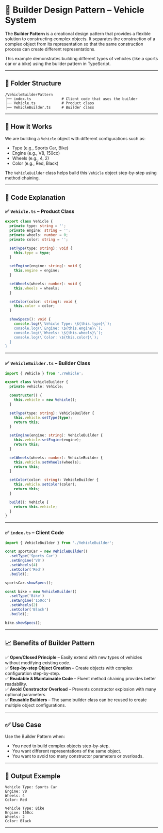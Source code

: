 # 🚗 Builder Design Pattern – Vehicle System

The **Builder Pattern** is a creational design pattern that provides a flexible solution to constructing complex objects. It separates the construction of a complex object from its representation so that the same construction process can create different representations.

This example demonstrates building different types of vehicles (like a sports car or a bike) using the builder pattern in TypeScript.

---

## 📁 Folder Structure

```
/VehicleBuilderPattern
│── index.ts              # Client code that uses the builder
│── Vehicle.ts            # Product class
│── VehicleBuilder.ts     # Builder class
```

---

## 🔧 How it Works

We are building a `Vehicle` object with different configurations such as:
- Type (e.g., Sports Car, Bike)
- Engine (e.g., V8, 150cc)
- Wheels (e.g., 4, 2)
- Color (e.g., Red, Black)

The `VehicleBuilder` class helps build this `Vehicle` object step-by-step using method chaining.

---

## 🧱 Code Explanation

### ✅ `Vehicle.ts` – Product Class

```ts
export class Vehicle {
  private type: string = '';
  private engine: string = '';
  private wheels: number = 0;
  private color: string = '';

  setType(type: string): void {
    this.type = type;
  }

  setEngine(engine: string): void {
    this.engine = engine;
  }

  setWheels(wheels: number): void {
    this.wheels = wheels;
  }

  setColor(color: string): void {
    this.color = color;
  }

  showSpecs(): void {
    console.log(\`Vehicle Type: \${this.type}\`);
    console.log(\`Engine: \${this.engine}\`);
    console.log(\`Wheels: \${this.wheels}\`);
    console.log(\`Color: \${this.color}\`);
  }
}
```

---

### ✅ `VehicleBuilder.ts` – Builder Class

```ts
import { Vehicle } from './Vehicle';

export class VehicleBuilder {
  private vehicle: Vehicle;

  constructor() {
    this.vehicle = new Vehicle();
  }

  setType(type: string): VehicleBuilder {
    this.vehicle.setType(type);
    return this;
  }

  setEngine(engine: string): VehicleBuilder {
    this.vehicle.setEngine(engine);
    return this;
  }

  setWheels(wheels: number): VehicleBuilder {
    this.vehicle.setWheels(wheels);
    return this;
  }

  setColor(color: string): VehicleBuilder {
    this.vehicle.setColor(color);
    return this;
  }

  build(): Vehicle {
    return this.vehicle;
  }
}
```

---

### ✅ `index.ts` – Client Code

```ts
import { VehicleBuilder } from './VehicleBuilder';

const sportsCar = new VehicleBuilder()
  .setType('Sports Car')
  .setEngine('V8')
  .setWheels(4)
  .setColor('Red')
  .build();

sportsCar.showSpecs();

const bike = new VehicleBuilder()
  .setType('Bike')
  .setEngine('150cc')
  .setWheels(2)
  .setColor('Black')
  .build();

bike.showSpecs();
```

---

## 📈 Benefits of Builder Pattern

✅ **Open/Closed Principle** – Easily extend with new types of vehicles without modifying existing code.  
✅ **Step-by-step Object Creation** – Create objects with complex configuration step-by-step.  
✅ **Readable & Maintainable Code** – Fluent method chaining provides better readability.  
✅ **Avoid Constructor Overload** – Prevents constructor explosion with many optional parameters.  
✅ **Reusable Builders** – The same builder class can be reused to create multiple object configurations.

---

## ✅ Use Case

Use the Builder Pattern when:
- You need to build complex objects step-by-step.
- You want different representations of the same object.
- You want to avoid too many constructor parameters or overloads.

---

## 🧪 Output Example

```
Vehicle Type: Sports Car
Engine: V8
Wheels: 4
Color: Red

Vehicle Type: Bike
Engine: 150cc
Wheels: 2
Color: Black
```

---